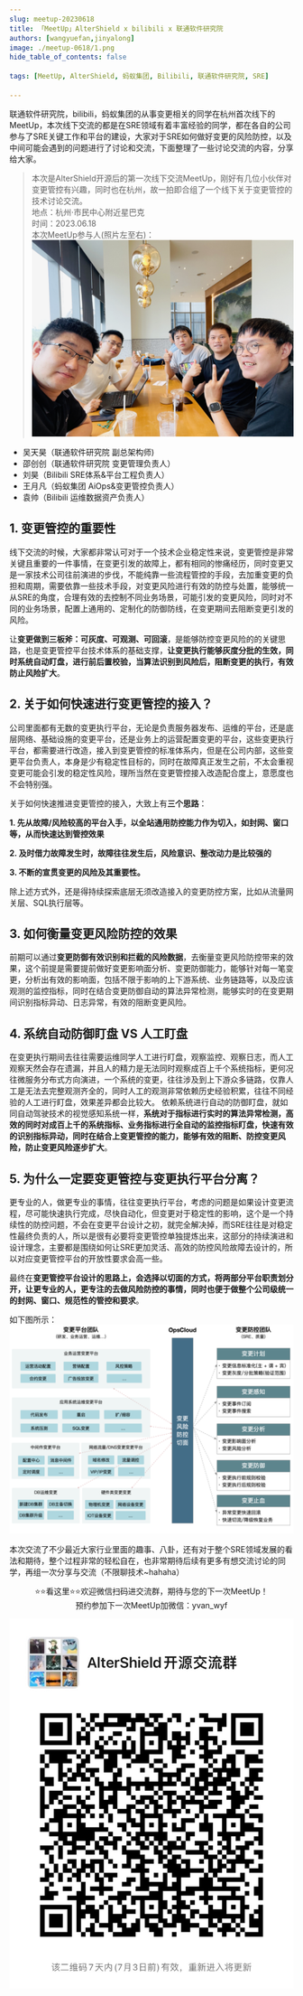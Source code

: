 ```yaml
---
slug: meetup-20230618
title: 「MeetUp」AlterShield x bilibili x 联通软件研究院
authors: [wangyuefan,jinyalong]
image: ./meetup-0618/1.png
hide_table_of_contents: false

tags: [MeetUp, AlterShield, 蚂蚁集团, Bilibili, 联通软件研究院, SRE]

---
```

联通软件研究院，bilibili，蚂蚁集团的从事变更相关的同学在杭州首次线下的MeetUp，本次线下交流的都是在SRE领域有着丰富经验的同学，都在各自的公司参与了SRE关键工作和平台的建设，大家对于SRE如何做好变更的风险防控，以及中间可能会遇到的问题进行了讨论和交流，下面整理了一些讨论交流的内容，分享给大家。

<!-- truncate -->

> 本次是AlterShield开源后的第一次线下交流MeetUp，刚好有几位小伙伴对变更管控有兴趣，同时也在杭州，故一拍即合组了一个线下关于变更管控的技术讨论交流。  
地点：杭州·市民中心附近星巴克  
时间：2023.06.18  
本次MeetUp参与人(照片左至右)：
![](./meetup-0618/1.png)
+ 吴天昊（联通软件研究院 副总架构师)
+ 邵创创（联通软件研究院 变更管理负责人）
+ 刘昊（Bilibili SRE体系&平台工程负责人）
+ 王月凡（蚂蚁集团 AiOps&变更管控负责人）
+ 袁帅（Bilibili 运维数据资产负责人）

## 1. 变更管控的重要性
线下交流的时候，大家都非常认可对于一个技术企业稳定性来说，变更管控是非常关键且重要的一件事情，在变更引发的故障上，都有相同的惨痛经历，同时变更又是一家技术公司往前演进的步伐，不能纯靠一些流程管控的手段，去加重变更的负担和周期，需要依靠一些技术手段，对变更风险进行有效的防控与处置，能够统一从SRE的角度，合理有效的去控制不同业务场景，可能引发的变更风险，同时对不同的业务场景，配置上通用的、定制化的防御防线，在变更期间去阻断变更引发的风险。

让**变更做到三板斧：可灰度、可观测、可回滚**，是能够防控变更风险的的关键思路，也是变更管控平台技术体系的基础支撑，**让变更执行能够灰度分批的生效，同时系统自动盯盘，进行前后置校验，当算法识别到风险后，阻断变更的执行，有效防止风险扩大**。

## 2. 关于如何快速进行变更管控的接入？

公司里面都有无数的变更执行平台，无论是负责服务器发布、运维的平台，还是底层网络、基础设施的变更平台，还是业务上的运营配置变更的平台，这些变更执行平台，都需要进行改造，接入到变更管控的标准体系内，但是在公司内部，这些变更平台负责人，本身是少有稳定性目标的，同时在故障真正发生之前，不太会重视变更可能会引发的稳定性风险，理所当然在变更管控接入改造配合度上，意愿度也不会特别强。

关于如何快速推进变更管控的接入，大致上有**三个思路**：

**1. 先从故障/风险较高的平台入手，以全站通用防控能力作为切入，如封网、窗口等，从而快速达到管控效果**  

**2. 及时借力故障发生时，故障往往发生后，风险意识、整改动力是比较强的** 

**3. 不断的宣贯变更的风险及其重要性。** 

除上述方式外，还是得持续探索底层无须改造接入的变更防控方案，比如从流量网关层、SQL执行层等。

## 3. 如何衡量变更风险防控的效果
前期可以通过**变更防御有效识别和拦截的风险数据**，去衡量变更风险防控带来的效果，这个前提是需要提前做好变更影响面分析、变更防御能力，能够针对每一笔变更，分析出有效的影响面，包括不限于影响的上下游系统、业务链路等，以及应该观测的监控指标，同时在结合变更防御自动的算法异常检测，能够实时的在变更期间识别指标异动、日志异常，有效的阻断变更风险。

## 4. 系统自动防御盯盘 VS 人工盯盘
在变更执行期间去往往需要运维同学人工进行盯盘，观察监控、观察日志，而人工观察天然会存在遗漏，并且人的精力是无法同时观察成百上千个系统指标，更何况往微服务分布式方向演进，一个系统的变更，往往涉及到上下游众多链路，仅靠人工是无法去完整观测齐全的，同时人工的观测非常依赖历史经验积累，往往不同经验的人工进行盯盘，效果差异都会比较大。
依赖系统进行自动的防御盯盘，就如同自动驾驶技术的视觉感知系统一样，**系统对于指标进行实时的算法异常检测，高效的同时对成百上千的系统指标、业务指标进行全自动的监控指标盯盘，快速有效的识别指标异动，同时在结合上变更管控的能力，能够有效的阻断、防控变更风险，防止变更风险逐步扩大**。

## 5. 为什么一定要变更管控与变更执行平台分离？
更专业的人，做更专业的事情，往往变更执行平台，考虑的问题是如果设计变更流程，尽可能快速执行完成，尽快自动化，但变更对于稳定性的影响，这个是一个持续性的防控问题，不会在变更平台设计之初，就完全解决掉，而SRE往往是对稳定性最终负责的人，所以是很有必要将变更管控单独提炼出来，这部分的持续演进和设计理念，主要都是围绕如何让SRE更加灵活、高效的防控风险故障去设计的，所以对应变更管控平台的开放性要求会高一些。

最终在**变更管控平台设计的思路上，会选择以切面的方式，将两部分平台职责划分开，让更专业的人，更专注的去做风险防控的事情，同时也便于做整个公司级统一的封网、窗口、规范性的管控和要求**。 

如下图所示：
![](./meetup-0618/2.png)

本次交流了不少最近大家行业里面的趣事、八卦，还有对于整个SRE领域发展的看法和期待，整个过程非常的轻松自在，也非常期待后续有更多有想交流讨论的同学，再组一次分享与交流（不限聊技术~hahaha）






<center>⭐️⭐️看这里⭐️⭐️欢迎微信扫码进交流群，期待与您的下一次MeetUp！</center>
<center>预约参加下一次MeetUp加微信：yvan_wyf</center>

![](./meetup-0618/3.png)
